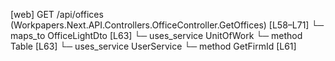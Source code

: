 [web] GET /api/offices  (Workpapers.Next.API.Controllers.OfficeController.GetOffices)  [L58–L71]
  └─ maps_to OfficeLightDto [L63]
  └─ uses_service UnitOfWork
    └─ method Table [L63]
  └─ uses_service UserService
    └─ method GetFirmId [L61]

